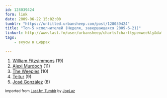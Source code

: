```yaml
---
id: 128039424
form: link
date: 2009-06-22 15:02:00
tumblr: "https://untitled.urbansheep.com/post/128039424"
title: "Топ-5 исполнителей (Неделя, завершающаяся 2009-6-21)"
linkurl: http://www.last.fm/user/urbansheep/charts?charttype=weekly&date_to=1245585600
tags:
    - вкусы в цифрах

---
```

<ol><li>
<a rel="nofollow" target="_blank" href="http://www.last.fm/music/William+Fitzsimmons">William Fitzsimmons</a>&nbsp;(19)</li>
<li>
<a rel="nofollow" target="_blank" href="http://www.last.fm/music/Alexi+Murdoch">Alexi Murdoch</a>&nbsp;(11)</li>
<li>
<a rel="nofollow" target="_blank" href="http://www.last.fm/music/The+Weepies">The Weepies</a>&nbsp;(10)</li>
<li>
<a rel="nofollow" target="_blank" href="http://www.last.fm/music/Teitur">Teitur</a>&nbsp;(9)</li>
<li>
<a rel="nofollow" target="_blank" href="http://www.last.fm/music/Jos%C3%A9+Gonz%C3%A1lez">José González</a>&nbsp;(8)</li>
</ol><p><small>Imported from <a rel="nofollow" target="_blank" href="http://joelaz.com/post/23488847/last-fm-tumblr-weekly-top-artists">Last.fm Tumblr</a> by <a rel="nofollow" target="_blank" href="http://joelaz.com">JoeLaz</a></small></p>
